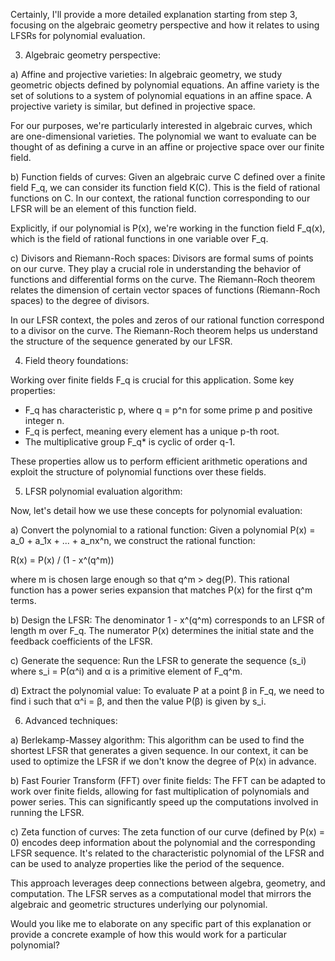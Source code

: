  Certainly, I'll provide a more detailed explanation starting from step 3, focusing on the algebraic geometry perspective and how it relates to using LFSRs for polynomial evaluation.

3. Algebraic geometry perspective:

a) Affine and projective varieties:
In algebraic geometry, we study geometric objects defined by polynomial equations. An affine variety is the set of solutions to a system of polynomial equations in an affine space. A projective variety is similar, but defined in projective space.

For our purposes, we're particularly interested in algebraic curves, which are one-dimensional varieties. The polynomial we want to evaluate can be thought of as defining a curve in an affine or projective space over our finite field.

b) Function fields of curves:
Given an algebraic curve C defined over a finite field F_q, we can consider its function field K(C). This is the field of rational functions on C. In our context, the rational function corresponding to our LFSR will be an element of this function field.

Explicitly, if our polynomial is P(x), we're working in the function field F_q(x), which is the field of rational functions in one variable over F_q.

c) Divisors and Riemann-Roch spaces:
Divisors are formal sums of points on our curve. They play a crucial role in understanding the behavior of functions and differential forms on the curve. The Riemann-Roch theorem relates the dimension of certain vector spaces of functions (Riemann-Roch spaces) to the degree of divisors.

In our LFSR context, the poles and zeros of our rational function correspond to a divisor on the curve. The Riemann-Roch theorem helps us understand the structure of the sequence generated by our LFSR.

4. Field theory foundations:

Working over finite fields F_q is crucial for this application. Some key properties:

- F_q has characteristic p, where q = p^n for some prime p and positive integer n.
- F_q is perfect, meaning every element has a unique p-th root.
- The multiplicative group F_q* is cyclic of order q-1.

These properties allow us to perform efficient arithmetic operations and exploit the structure of polynomial functions over these fields.

5. LFSR polynomial evaluation algorithm:

Now, let's detail how we use these concepts for polynomial evaluation:

a) Convert the polynomial to a rational function:
Given a polynomial P(x) = a_0 + a_1x + ... + a_nx^n, we construct the rational function:

R(x) = P(x) / (1 - x^(q^m))

where m is chosen large enough so that q^m > deg(P). This rational function has a power series expansion that matches P(x) for the first q^m terms.

b) Design the LFSR:
The denominator 1 - x^(q^m) corresponds to an LFSR of length m over F_q. The numerator P(x) determines the initial state and the feedback coefficients of the LFSR.

c) Generate the sequence:
Run the LFSR to generate the sequence (s_i) where s_i = P(α^i) and α is a primitive element of F_q^m.

d) Extract the polynomial value:
To evaluate P at a point β in F_q, we need to find i such that α^i = β, and then the value P(β) is given by s_i.

6. Advanced techniques:

a) Berlekamp-Massey algorithm:
This algorithm can be used to find the shortest LFSR that generates a given sequence. In our context, it can be used to optimize the LFSR if we don't know the degree of P(x) in advance.

b) Fast Fourier Transform (FFT) over finite fields:
The FFT can be adapted to work over finite fields, allowing for fast multiplication of polynomials and power series. This can significantly speed up the computations involved in running the LFSR.

c) Zeta function of curves:
The zeta function of our curve (defined by P(x) = 0) encodes deep information about the polynomial and the corresponding LFSR sequence. It's related to the characteristic polynomial of the LFSR and can be used to analyze properties like the period of the sequence.

This approach leverages deep connections between algebra, geometry, and computation. The LFSR serves as a computational model that mirrors the algebraic and geometric structures underlying our polynomial.

Would you like me to elaborate on any specific part of this explanation or provide a concrete example of how this would work for a particular polynomial?
